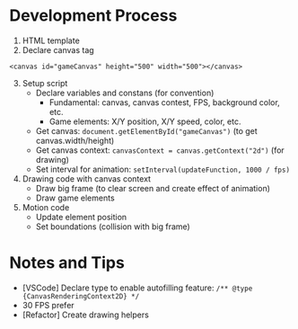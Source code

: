 # Development Process
1. HTML template
2. Declare canvas tag 
```
<canvas id="gameCanvas" height="500" width="500"></canvas>
```
3. Setup script
   - Declare variables and constans (for convention)
     - Fundamental: canvas, canvas contest, FPS, background color, etc.
     - Game elements: X/Y position, X/Y speed, color, etc.
   - Get canvas: ```document.getElementById("gameCanvas")``` (to get canvas.width/height)
   - Get canvas context: ```canvasContext = canvas.getContext("2d")``` (for drawing)
   - Set interval for animation: ```setInterval(updateFunction, 1000 / fps)```
4. Drawing code with canvas context
   - Draw big frame (to clear screen and create effect of animation)
   - Draw game elements
5. Motion code
   - Update element position
   - Set boundations (collision with big frame)

# Notes and Tips
- [VSCode] Declare type to enable autofilling feature: ```/** @type {CanvasRenderingContext2D} */```
- 30 FPS prefer
- [Refactor] Create drawing helpers










